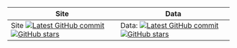 | Site | Data|
|---|---|
|Site [![Latest GitHub commit](https://img.shields.io/github/last-commit/chinatimeline/chinatimeline.github.io?logo=github&label)](https://github.com/chinatimeline/chinatimeline.github.io) [![GitHub stars](https://img.shields.io/github/stars/chinatimeline/chinatimeline.github.io)](https://github.com/chinatimeline/chinatimeline.github.io/stargazers) | Data: [![Latest GitHub commit](https://img.shields.io/github/last-commit/chinatimeline/data?logo=github&label)](https://github.com/chinatimeline/data) [![GitHub stars](https://img.shields.io/github/stars/chinatimeline/data)](https://github.com/chinatimeline/data/stargazers) |

